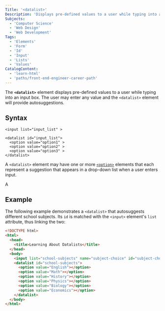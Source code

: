 ```yaml
---
Title: '<datalist>'
Description: 'Displays pre-defined values to a user while typing into an input box.'
Subjects:
  - 'Computer Science'
  - 'Web Design'
  - 'Web Development'
Tags:
  - 'Elements'
  - 'Form'
  - 'Id'
  - 'Input'
  - 'Lists'
  - 'Values'
CatalogContent:
  - 'learn-html'
  - 'paths/front-end-engineer-career-path'
---
```


The **`<datalist>`** element displays pre-defined values to a user while typing into an input box. The user may enter any value and the `<datalist>` element will provide autosuggestions.

## Syntax

```pseudo
<input list="input_list" >

<datalist id="input_list">
  <option value="option1" >
  <option value="option2" >
  <option value="option3" >
</datalist>
```

A `<datalist>` element may have one or more [`<option>`](https://www.codecademy.com/resources/docs/html/elements/option) elements that each represent a suggestion that appears in a drop-down list when a user enters input.

A <datalist> is then linked to a an [`<input>`](https://www.codecademy.com/resources/docs/html/elements/input) element by matching its `id` attribute with the `list` attribute of the `<input>` element.

## Example

The following example demonstrates a `<datalist>` that autosuggests different school subjects. Its `id` is matched with the `<input>` element's `list` attribute, thus linking the two:

```html
<!DOCTYPE html>
<html>
  <head>
    <title>Learning About Datalists</title>
  </head>
  <body>
    <input list="school-subjects" name="subject-choice" id="subject-choice" />
    <datalist id="school-subjects">
      <option value="English"></option>
      <option value="Math"></option>
      <option value="History"></option>
      <option value="Physics"></option>
      <option value="Biology"></option>
      <option value="Economics"></option>
    </datalist>
  </body>
</html>
```
